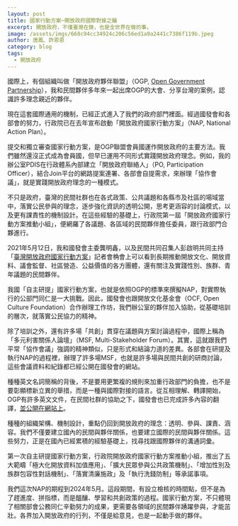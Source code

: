 ```yaml
---
layout: post
title: 國家行動方案─開放政府國際對接之鑰
excerpt: 開放政府，不僅臺灣在做，也是全世界在做的事。
image: /assets/imgs/668c94cc34924c206c56ed1a9a2441c7386f119b.jpeg
author: 唐鳳、許恩恩
category: blog
tags: 
  - 開放政府
---
```



國際上，有個組織叫做「開放政府夥伴聯盟」（OGP, [Open Government Partnership](https://www.opengovpartnership.org/)），我和民間夥伴多年來一起出席OGP的大會、分享台灣的案例，認識許多理念親近的夥伴。

現在這套國際通用的機制，已經正式進入了我們的政府部門裡面。經過國發會和各部會的努力，行政院已在去年宣布啟動「開放政府國家行動方案」（NAP, National Action Plan）。

提交和獨立審查國家行動方案，是OGP聯盟會員國運作開放政府的主要方法。我們雖然還沒正式成為會員國，但早已運用不同形式實踐開放政府理念。例如，我的辦公室PDIS在行政體系內部建立「開放政府聯絡人」（PO, Participation Officer），結合Join平台的網路提案連署、各部會自提需求，來辦理「協作會議」，就是實踐開放政府理念的一種模式。

不只是政府，臺灣的民間社群也在各式政策、公共議題和各縣市及社區的場域當中，落實公民參與的理念，逐步強化資訊的透明公開，思考更涵容的討論模式，以及更有課責性的機制設計。在這些經驗的基礎上，行政院第一屆「開放政府國家行動方案推動小組」，便網羅了各議題、各區域的民間夥伴擔任委員，跟行政部門合夥進行。

2021年5月12日，我和國發會主委龔明鑫，以及民間共同召集人彭啟明共同主持「[臺灣開放政府國家行動方案](https://www.ndc.gov.tw/nc_27_33924)」記者會桷會上可以看到長期推動開放文化、開放資料、議會監督、社區營造、公益價值的各方團體，還有關注及實踐性別、族群、青年議題的民間夥伴。

我國「自主研提」國家行動方案，也就是依照OGP的標準來撰擬NAP，對實際執行的公部門同仁是一大挑戰。因此，國發會也跟開放文化基金會（OCF, Open Culture Foundation）合作辦理工作坊，我們辦公室的夥伴加入協助，從基礎培訓的層次，就落實公民協力的精神。

除了培訓之外，還有許多場「共創」貫穿在議題與方案討論過程中，國際上稱為「多元利害關係人論壇」（MSF, Multi-Stakeholder Forum）。其實，這就跟我們平常「協作會議」強調的精神類似，只是形式和結論力道的差異。各部會在研提及執行NAP的過程裡，辦理了許多場MSF，也就是許多場與民間共創的研商討論，這些會議資料和紀錄都已經公開在國發會的網站。

種種英文名詞簡稱的背後，不是要用更繁複的規則來加重行政部門的負擔，也不是要彰顯標新立異的舉措，而是一種與國際對接的語言。從互相理解、轉譯開始，OGP有許多英文文件，在民間社群的協助之下，國發會也已完成許多內容的翻譯，[並公開在網站上](https://www.ndc.gov.tw/Content_List.aspx?n=0C5AB1D0FA5B64B8)。

種種的組織架構、機制設計，重點仍回到開放政府的理念：透明、參與、課責、涵容。我們不僅要建立國內的民間與夥伴關係，也要建立國際的民間與夥伴關係。這些努力，正是在國內已經累積的經驗基礎上，找尋找跟國際夥伴的溝通詞彙。

第一次自主研提國家行動方案，行政院開放政府國家行動方案推動小組，推出了五大範疇「極大化開放資料加值應用」、「擴大民眾參與公共政策機制」、「增加性別及族群包容性對話機制」、「落實清廉施政」及「執行洗錢防制」等承諾事項。

我們這次NAP的期程到2024年5月。這段期間，有設立檢核的時間點，但不是為了趕進度、拼指標，而是醞釀、學習和共創政策的過程。國家行動方案，不只體現了相關部會公務同仁辛勤努力的成果，更需要各領域的民間夥伴踴躍參與，才能茁壯。各界加入開放政府的行列，不僅是給意見，也是一起動手做的夥伴。


